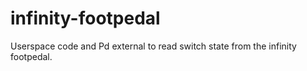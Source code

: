 infinity-footpedal
==================

Userspace code and Pd external to read switch state from the infinity footpedal.

